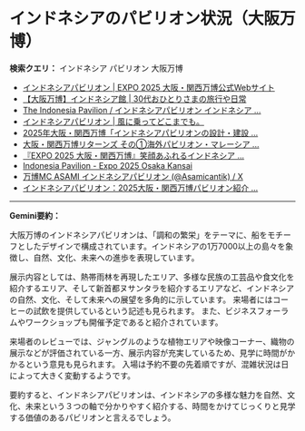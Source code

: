# インドネシアのパビリオン状況（大阪万博）

**検索クエリ：** インドネシア パビリオン 大阪万博

- [インドネシアパビリオン | EXPO 2025 大阪・関西万博公式Webサイト](https://www.expo2025.or.jp/official-participant/indonesia/)
- [【大阪万博】インドネシア館 | 30代おひとりさまの旅行や日常](https://ameblo.jp/yrk0327/entry-12902904410.html)
- [The Indonesia Pavilion / インドネシアパビリオン インドネシア ...](https://www.instagram.com/p/C6s6GRiu_ZW/)
- [インドネシアパビリオン | 風に乗ってどこまでも。](https://ameblo.jp/laven1015/entry-12907034731.html)
- [2025年大阪・関西万博「インドネシアパビリオンの設計・建設 ...](https://www.fujiya-net.co.jp/news/20240501)
- [大阪・関西万博リターンズ その①海外パビリオン・マレーシア ...](https://ameblo.jp/mamehana0705/entry-12897501153.html)
- [『EXPO 2025 大阪・関西万博』笑顔あふれるインドネシア ...](https://note.com/yamada_tourist/n/n27bea8822b97)
- [Indonesia Pavilion - Expo 2025 Osaka Kansai](https://expo2025indonesia.id/)
- [万博MC ASAMI インドネシアパビリオン (@Asamicantik) / X](https://x.com/asamicantik)
- [インドネシアパビリオン：2025大阪・関西万博パビリオン紹介 ...](https://www.nippon.com/ja/guide-to-japan/expo2025021/)


---

**Gemini要約：**

大阪万博のインドネシアパビリオンは、「調和の繁栄」をテーマに、船をモチーフとしたデザインで構成されています。インドネシアの1万7000以上の島々を象徴し、自然、文化、未来への進歩を表現しています。

展示内容としては、熱帯雨林を再現したエリア、多様な民族の工芸品や食文化を紹介するエリア、そして新首都ヌサンタラを紹介するエリアなど、インドネシアの自然、文化、そして未来への展望を多角的に示しています。  来場者にはコーヒーの試飲を提供しているという記述も見られます。  また、ビジネスフォーラムやワークショップも開催予定であると紹介されています。

来場者のレビューでは、ジャングルのような植物エリアや映像コーナー、織物の展示などが評価されている一方、展示内容が充実しているため、見学に時間がかかるという意見も見られます。  入場は予約不要の先着順ですが、混雑状況は日によって大きく変動するようです。


要約すると、インドネシアパビリオンは、インドネシアの多様な魅力を自然、文化、未来という３つの軸で分かりやすく紹介する、時間をかけてじっくりと見学する価値のあるパビリオンと言えるでしょう。

